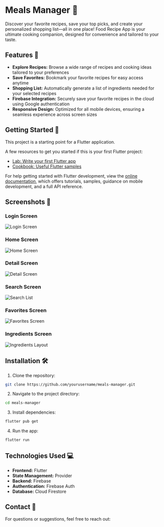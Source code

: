 # Meals Manager 🍳

Discover your favorite recipes, save your top picks, and create your personalized shopping list—all in one place! Food Recipe App is your ultimate cooking companion, designed for convenience and tailored to your taste.

## Features 🌟

* **Explore Recipes:** Browse a wide range of recipes and cooking ideas tailored to your preferences
* **Save Favorites:** Bookmark your favorite recipes for easy access anytime
* **Shopping List:** Automatically generate a list of ingredients needed for your selected recipes
* **Firebase Integration:** Securely save your favorite recipes in the cloud using Google authentication
* **Responsive Design:** Optimized for all mobile devices, ensuring a seamless experience across screen sizes

## Getting Started 🚀

This project is a starting point for a Flutter application.

A few resources to get you started if this is your first Flutter project:

- [Lab: Write your first Flutter app](https://docs.flutter.dev/get-started/codelab)
- [Cookbook: Useful Flutter samples](https://docs.flutter.dev/cookbook)

For help getting started with Flutter development, view the
[online documentation](https://docs.flutter.dev/), which offers tutorials,
samples, guidance on mobile development, and a full API reference.

## Screenshots 📸

### Login Screen
![Login Screen](assets/Picture1.jpg)

### Home Screen
![Home Screen](assets/Picture2.jpg)

### Detail Screen
![Detail Screen](assets/Picture5.jpg)

### Search Screen
![Search List](assets/Picture3.jpg)

### Favorites Screen
![Favorites Screen](assets/Picture4.jpg)

### Ingredients Screen
![Ingredients Layout](assets/Picture6.jpg)

## Installation 🛠️

1. Clone the repository:
```bash
git clone https://github.com/yourusername/meals-manager.git
```

2. Navigate to the project directory:
```bash
cd meals-manager
```

3. Install dependencies:
```bash
flutter pub get
```

4. Run the app:
```bash
flutter run
```

## Technologies Used 💻

- **Frontend:** Flutter
- **State Management:** Provider
- **Backend:** Firebase
- **Authentication:** Firebase Auth
- **Database:** Cloud Firestore

## Contact 📧

For questions or suggestions, feel free to reach out:

